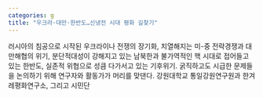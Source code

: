 ```yaml
---
categories: g
title: "우크라·대만·한반도…신냉전 시대 평화 길찾기"
---
```

러시아의 침공으로 시작된 우크라이나 전쟁의 장기화, 치열해지는 미-중 전략경쟁과 대만해협의 위기, 분단적대성이 강해지고 있는 남북한과 불가역적인 핵 시대로 접어들고 있는 한반도, 실존적 위협으로 성큼 다가서고 있는 기후위기. 굵직하고도 시급한 문제들을 논의하기 위해 연구자와 활동가가 머리를 맞댄다. 강원대학교 통일강원연구원과 한겨레평화연구소, 그리고 시민단